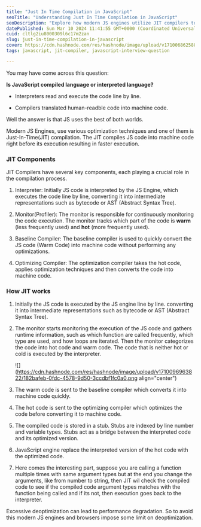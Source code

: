 ```yaml
---
title: "Just In Time Compilation in JavaScript"
seoTitle: "Understanding Just In Time Compilation in JavaScript"
seoDescription: "Explore how modern JS engines utilize JIT compilers to enhance execution speed and performance."
datePublished: Sun Mar 10 2024 11:41:55 GMT+0000 (Coordinated Universal Time)
cuid: cltlg2iu8000309l6c17m2zan
slug: just-in-time-compilation-in-javascript
cover: https://cdn.hashnode.com/res/hashnode/image/upload/v1710068625888/3026d7f0-0319-4d5d-8966-3eebee20bcca.png
tags: javascript, jit-compiler, javascript-interview-question

---
```


You may have come across this question:

**Is JavaScript compiled language or interpreted language?**

* Interpreters read and execute the code line by line.
    
* Compilers translated human-readble code into machine code.
    

Well the answer is that JS uses the best of both worlds.

Modern JS Engines, use various optimization techniques and one of them is Just-In-Time(JIT) compilation. The JIT compiles JS code into machine code right before its execution resulting in faster execution.

### JIT Components

JIT Compilers have several key components, each playing a crucial role in the compilation process.

1. Interpreter: Initially JS code is interpreted by the JS Engine, which executes the code line by line, converting it into intermediate representations such as bytecode or AST (Abstract Syntax Tree).
    
2. Monitor(Profiler): The monitor is responsible for continuously monitoring the code execution. The monitor tracks which part of the code is **warm** (less frequently used) and **hot** (more frequently used).
    
3. Baseline Compiler: The baseline compiler is used to quickly convert the JS code (Warm Code) into machine code without performing any optimizations.
    
4. Optimizing Compiler: The optimization compiler takes the hot code, applies optimization techniques and then converts the code into machine code.
    

### How JIT works

1. Initially the JS code is executed by the JS engine line by line. converting it into intermediate representations such as bytecode or AST (Abstract Syntax Tree).
    
2. The monitor starts monitoring the execution of the JS code and gathers runtime information, such as which function are called frequently, which type are used, and how loops are iterated. Then the monitor categorizes the code into hot code and warm code. The code that is neither hot or cold is executed by the interpreter.
    
    ![](https://cdn.hashnode.com/res/hashnode/image/upload/v1710096963822/182bafeb-0fdc-4578-9d50-3ccdbf1fc0a0.png align="center")
    
3. The warm code is sent to the baseline compiler which converts it into machine code quickly.
    
4. The hot code is sent to the optimizing compiler which optimizes the code before converting it to machine code.
    
5. The compiled code is stored in a stub. Stubs are indexed by line number and variable types. Stubs act as a bridge between the interpreted code and its optimized version.
    
6. JavaScript engine replace the interpreted version of the hot code with the optimized code.
    
7. Here comes the interesting part, suppose you are calling a function multiple times with same argument types but at the end you change the arguments, like from number to string, then JIT wil check the compiled code to see if the compiled code argument types matches with the function being called and if its not, then execution goes back to the interpreter.
    

Excessive deoptimization can lead to performance degradation. So to avoid this modern JS engines and browsers impose some limit on deoptimization.